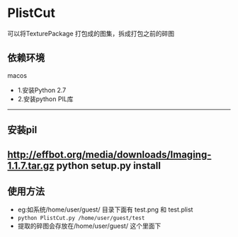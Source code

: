 PlistCut
==============
可以将TexturePackage 打包成的图集，拆成打包之前的碎图

依赖环境
-----
macos
* 1.安装Python 2.7
* 2.安装python PIL库
------
安装pil
-----
http://effbot.org/media/downloads/Imaging-1.1.7.tar.gz
python setup.py install
-----


使用方法
-----
- eg:如系统/home/user/guest/ 目录下面有 test.png 和 test.plist
- `
python PlistCut.py /home/user/guest/test
`
- 提取的碎图会存放在/home/user/guest/ 这个里面下
